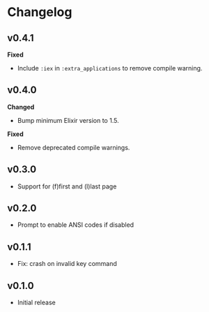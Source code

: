 # Changelog

## v0.4.1

**Fixed**

- Include `:iex` in `:extra_applications` to remove compile warning.

## v0.4.0

**Changed**

- Bump minimum Elixir version to 1.5.

**Fixed**

- Remove deprecated compile warnings.

## v0.3.0

- Support for (f)first and (l)last page

## v0.2.0

- Prompt to enable ANSI codes if disabled

## v0.1.1

- Fix: crash on invalid key command

## v0.1.0

- Initial release
